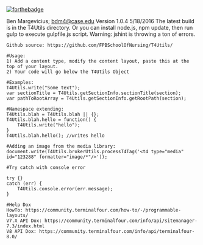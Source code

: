 [![forthebadge](http://forthebadge.com/images/badges/powered-by-case-western-reserve.svg)](http://forthebadge.com)

  Ben Margevicius; bdm4@case.edu
	Version 1.0.4 5/18/2016
	The latest build is in the T4Utils directory. Or you can install node.js, npm update, then run gulp to execute gulpfile.js script. Warning: jshint is throwing a ton of errors. 
	
	Github source: https://github.com/FPBSchoolOfNursing/T4Utils/
	
	#Usage:
	1) Add a content type, modify the content layout, paste this at the top of your layout. 
	2) Your code will go below the T4Utils Object
	
	#Examples:
	T4Utils.write("Some text"); 
	var sectionTitle = T4Utils.getSectionInfo.sectionTitle(section);
	var pathToRootArray = T4Utils.getSectionInfo.getRootPath(section);
	
	#Namespace extending:
	T4Utils.blah = T4Utils.blah || {};
	T4Utils.blah.hello = function() {
		T4Utils.write("hello");   
	}	
	T4Utils.blah.hello(); //writes hello
	
	#Adding an image from the media library:
	document.write(T4Utils.brokerUtils.processT4Tag('<t4 type="media" id="123288" formatter="image/*"/>'));
	
	#Try catch with console error 
	
	try {}
	catch (err) {
		T4Utils.console.error(err.message);
	}

	#Help Dox
	HowTo: https://community.terminalfour.com/how-to/-/programmable-layouts/
	V7.X API Dox: https://community.terminalfour.com/info/api/sitemanager-7.3/index.html
	V8 API Dox: https://community.terminalfour.com/info/api/terminalfour-8.0/
